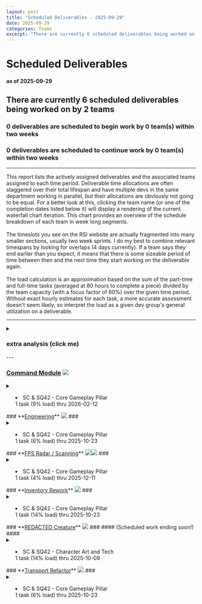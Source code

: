 ```yaml
---  
layout: post  
title: "Scheduled Deliverables - 2025-09-29"  
date: 2025-09-29  
categories: Teams  
excerpt: "There are currently 6 scheduled deliverables being worked on by 2 teams"  
---  
```

  
# Scheduled Deliverables #  
#### as of 2025-09-29 ####  
## There are currently 6 scheduled deliverables being worked on by 2 teams ##  
### 0 deliverables are scheduled to begin work by 0 team(s) within two weeks ###  
### 0 deliverables are scheduled to continue work by 0 team(s) within two weeks ###  
---  
This report lists the actively assigned deliverables and the associated teams assigned to each time period. Deliverable time allocations are often staggered over their total lifespan and have multiple devs in the same department working in parallel, but their allocations are obviously not going to be equal. For a better look at this, clicking the team name (or one of the completion dates listed below it) will display a rendering of the current waterfall chart iteration. This chart provides an overview of the schedule breakdown of each team in week long segments. <br/><br/> The timeslots you see on the RSI website are actually fragmented into many smaller sections, usually two week sprints. I do my best to combine relevant timespans by looking for overlaps (4 days currently). If a team says they end earlier than you expect, it means that there is some sizeable period of time between then and the next time they start working on the deliverable again. <br/><br/> The load calculation is an approximation based on the sum of the part-time and full-time tasks (averaged at 80 hours to complete a piece) divided by the team capacity (with a focus factor of 60%) over the given time period. Without exact hourly estimates for each task, a more accurate assessment doesn't seem likely, so interpret the load as a given dev group's general utilization on a deliverable.  
  
---  
<details><summary><h3>extra analysis (click me)</h3></summary><br/>  
There are 6 assignments scheduled to work on 6 observable deliverables. Of those deliverables, 0%
are for SQ42 exclusively. 17% of deliverables are shared between both projects. <br/><br/>  
  
1 deliverable(s) are not currently scheduled to continue work after this sprint:  
<ul>  
<li> <a href="https://robertsspaceindustries.com/roadmap/progress-tracker/deliverables/ygk6xvpf160eq" target="_blank">REDACTED Creature</a> <span><img src="https://robertsspaceindustries.com/media/b9ka4ohfxyb1kr/source/StarCitizen_Square_LargeTrademark_White_Transparent.png"/></span></li>  
</ul>Below are the time breakdowns for each team:  
<ul><li><a href="https://robertsspaceindustries.com/roadmap/progress-tracker/teams/d7ckarbr01t63" target="_blank">SC & SQ42 - Character Art and Tech</a><br/>full-time with 1 task(s) scheduled, all of which are for SC</li>  
<li><a href="https://robertsspaceindustries.com/roadmap/progress-tracker/teams/1c850iiky2jt1" target="_blank">SC & SQ42 - Core Gameplay Pillar</a><br/>40% part-time with 5 task(s) scheduled, 17% of which are for SQ42</li>  
</ul></details>---  
  
### **<a href="https://robertsspaceindustries.com/roadmap/progress-tracker/deliverables/8kgrozcxno8rj" target="_blank">Command Module</a>** <span><img src="https://robertsspaceindustries.com/media/b9ka4ohfxyb1kr/source/StarCitizen_Square_LargeTrademark_White_Transparent.png"/></span> ###  
<details><summary><ul><li>SC & SQ42 - Core Gameplay Pillar <br/>
1 task (9% load) thru 2026-02-12<br/>
</li></ul></summary><p>................................................................==============|=========================</p></details>  
### **<a href="https://robertsspaceindustries.com/roadmap/progress-tracker/deliverables/ziw5i8c1wxiuj" target="_blank">Engineering</a>** <span><img src="https://robertsspaceindustries.com/media/b9ka4ohfxyb1kr/source/StarCitizen_Square_LargeTrademark_White_Transparent.png"/></span> ###  
<details><summary><ul><li>SC & SQ42 - Core Gameplay Pillar <br/>
1 task (6% load) thru 2025-10-23<br/>
</li></ul></summary><p>..........................................~~~~~~~~~~~~~~~~~~~~~~~~~~~~~~~~~~~~|~~~~~~~..................</p></details>  
### **<a href="https://robertsspaceindustries.com/roadmap/progress-tracker/deliverables/47hp2kkju0ane" target="_blank">FPS Radar / Scanning</a>** <span><img src="https://robertsspaceindustries.com/media/b9ka4ohfxyb1kr/source/StarCitizen_Square_LargeTrademark_White_Transparent.png"/></span><span><img src="https://robertsspaceindustries.com/media/z2vo2a613vja6r/source/Squadron42_White_Reserved_Transparent.png"/></span> ###  
<details><summary><ul><li>SC & SQ42 - Core Gameplay Pillar <br/>
1 task (4% load) thru 2025-12-11<br/>
</li></ul></summary><p>..........................................~~~~~~~~~~~~~~~~~~~~~~~~~~~~~~~~~~~~|~~~~~~~~~~~~~~~~~~~~~....</p></details>  
### **<a href="https://robertsspaceindustries.com/roadmap/progress-tracker/deliverables/pp25l8ibxy1b6" target="_blank">Inventory Rework</a>** <span><img src="https://robertsspaceindustries.com/media/b9ka4ohfxyb1kr/source/StarCitizen_Square_LargeTrademark_White_Transparent.png"/></span> ###  
<details><summary><ul><li>SC & SQ42 - Core Gameplay Pillar <br/>
1 task (14% load) thru 2025-10-23<br/>
</li></ul></summary><p>....................................................==========================|=======..................</p></details>  
### **<a href="https://robertsspaceindustries.com/roadmap/progress-tracker/deliverables/ygk6xvpf160eq" target="_blank">REDACTED Creature</a>** <span><img src="https://robertsspaceindustries.com/media/b9ka4ohfxyb1kr/source/StarCitizen_Square_LargeTrademark_White_Transparent.png"/></span> ###  
#### (Scheduled work ending soon!) ####  
<details><summary><ul><li>SC & SQ42 - Character Art and Tech <br/>
1 task (14% load) thru 2025-10-09<br/>
</li></ul></summary><p>................................................==============================|===......................</p></details>  
### **<a href="https://robertsspaceindustries.com/roadmap/progress-tracker/deliverables/da4yn17r3aj5p" target="_blank">Transport Refactor</a>** <span><img src="https://robertsspaceindustries.com/media/b9ka4ohfxyb1kr/source/StarCitizen_Square_LargeTrademark_White_Transparent.png"/></span> ###  
<details><summary><ul><li>SC & SQ42 - Core Gameplay Pillar <br/>
1 task (6% load) thru 2025-10-23<br/>
</li></ul></summary><p>..........====================================================================|=======..................</p></details>
